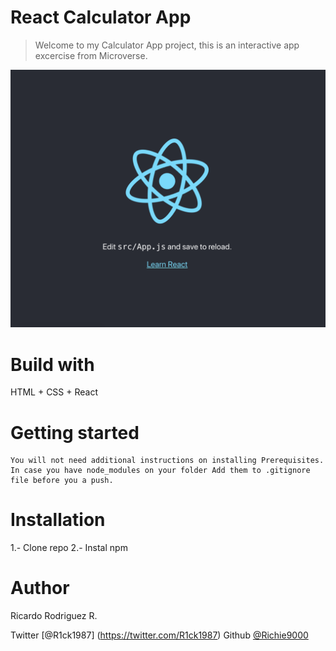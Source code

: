 # React Calculator App

> Welcome to my Calculator App project, this is an interactive app excercise from Microverse.

![screenshot](./screenshot.png)

# Build with

HTML + CSS + React

# Getting started

    You will not need additional instructions on installing Prerequisites.
    In case you have node_modules on your folder Add them to .gitignore file before you a push.

# Installation

1.- Clone repo
2.- Instal npm

# Author

Ricardo Rodriguez R.

Twitter [@R1ck1987] (https://twitter.com/R1ck1987)
Github [@Richie9000](https://github.com/Richie9000)
